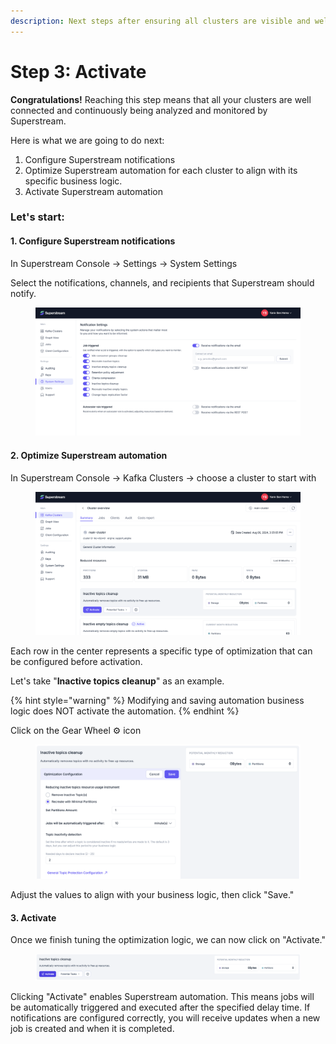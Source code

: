 ```yaml
---
description: Next steps after ensuring all clusters are visible and well-connected
---
```


# Step 3: Activate

**Congratulations!** Reaching this step means that all your clusters are well connected and continuously being analyzed and monitored by Superstream.

Here is what we are going to do next:

1. Configure Superstream notifications
2. Optimize Superstream automation for each cluster to align with its specific business logic.
3. Activate Superstream automation

### **Let's start:**

#### 1. Configure Superstream notifications

In Superstream Console -> Settings -> System Settings

Select the notifications, channels, and recipients that Superstream should notify.

<figure><img src="../.gitbook/assets/Screenshot 2025-01-14 at 11.58.05.png" alt=""><figcaption></figcaption></figure>

#### 2. Optimize Superstream automation

In Superstream Console -> Kafka Clusters -> choose a cluster to start with

<figure><img src="../.gitbook/assets/Screenshot 2025-01-14 at 11.53.27.png" alt=""><figcaption></figcaption></figure>

Each row in the center represents a specific type of optimization that can be configured before activation.

Let's take "**Inactive topics cleanup**" as an example.

{% hint style="warning" %}
Modifying and saving automation business logic does NOT activate the automation.
{% endhint %}

Click on the Gear Wheel ⚙️ icon

<figure><img src="../.gitbook/assets/Screenshot 2025-01-14 at 12.06.50.png" alt=""><figcaption></figcaption></figure>

Adjust the values to align with your business logic, then click "Save."

#### 3. Activate

Once we finish tuning the optimization logic, we can now click on "Activate."

<figure><img src="../.gitbook/assets/Screenshot 2025-01-15 at 9.10.51.png" alt=""><figcaption></figcaption></figure>

Clicking "Activate" enables Superstream automation. This means jobs will be automatically triggered and executed after the specified delay time. If notifications are configured correctly, you will receive updates when a new job is created and when it is completed.
